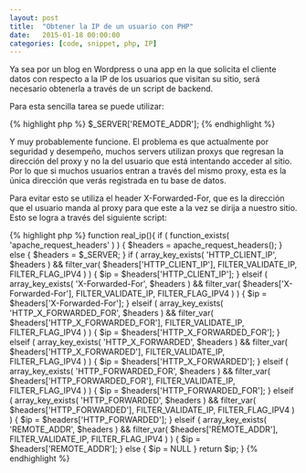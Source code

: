 ```yaml
---
layout: post
title:  "Obtener la IP de un usuario con PHP"
date:   2015-01-18 00:00:00
categories: [code, snippet, php, IP]
---
```

Ya sea por un blog en Wordpress o una app en la que solicita el cliente datos con respecto a la IP de los usuarios que visitan su sitio, será necesario obtenerla a través de un script de backend.

Para esta sencilla tarea se puede utilizar:

{% highlight php %}
$_SERVER['REMOTE_ADDR'];
{% endhighlight %}

Y muy probablemente funcione. El problema es que actualmente por seguridad y desempeño, muchos servers utilizan proxys que regresan la dirección del proxy y no la del usuario que está intentando acceder al sitio. Por lo que si muchos usuarios entran a través del mismo proxy, esta es la única dirección que verás registrada en tu base de datos.

Para evitar esto se utiliza el header X-Forwarded-For, que es la dirección que el usuario manda al proxy para que este a la vez se dirija a nuestro sitio. Esto se logra a través del siguiente script:

{% highlight php %}
function real_ip(){
	if ( function_exists( 'apache_request_headers' ) ) {
		$headers = apache_request_headers();
	} else {
		$headers = $_SERVER;
	}
	if ( array_key_exists( 'HTTP_CLIENT_IP', $headers ) && filter_var( $headers['HTTP_CLIENT_IP'], FILTER_VALIDATE_IP, FILTER_FLAG_IPV4 ) ) { $ip = $headers['HTTP_CLIENT_IP']; }
	elseif ( array_key_exists( 'X-Forwarded-For', $headers ) && filter_var( $headers['X-Forwarded-For'], FILTER_VALIDATE_IP, FILTER_FLAG_IPV4 ) ) { $ip = $headers['X-Forwarded-For']; } 
	elseif ( array_key_exists( 'HTTP_X_FORWARDED_FOR', $headers ) && filter_var( $headers['HTTP_X_FORWARDED_FOR'], FILTER_VALIDATE_IP, FILTER_FLAG_IPV4 ) ) { $ip = $headers['HTTP_X_FORWARDED_FOR']; } 
	elseif ( array_key_exists( 'HTTP_X_FORWARDED', $headers ) && filter_var( $headers['HTTP_X_FORWARDED'], FILTER_VALIDATE_IP, FILTER_FLAG_IPV4 ) ) { $ip = $headers['HTTP_X_FORWARDED']; } 
	elseif ( array_key_exists( 'HTTP_FORWARDED_FOR', $headers ) && filter_var( $headers['HTTP_FORWARDED_FOR'], FILTER_VALIDATE_IP, FILTER_FLAG_IPV4 ) ) { $ip = $headers['HTTP_FORWARDED_FOR']; } 
	elseif ( array_key_exists( 'HTTP_FORWARDED', $headers ) && filter_var( $headers['HTTP_FORWARDED'], FILTER_VALIDATE_IP, FILTER_FLAG_IPV4 ) ) { $ip = $headers['HTTP_FORWARDED']; } 
	elseif { array_key_exists( 'REMOTE_ADDR', $headers ) && filter_var( $headers['REMOTE_ADDR'], FILTER_VALIDATE_IP, FILTER_FLAG_IPV4 ) ) { $ip = $headers['REMOTE_ADDR']; }
	else { $ip = NULL }
	return $ip;
}
{% endhighlight %}